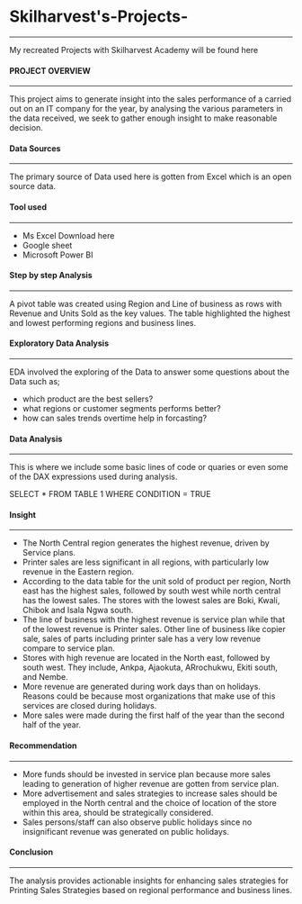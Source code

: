# Skilharvest's-Projects-
---
My recreated Projects with Skilharvest Academy will be found here

#### PROJECT OVERVIEW
---
This project aims to generate insight into the sales performance of a carried out on an IT company for the year, by analysing the various parameters in the data received, we seek to gather enough insight to make reasonable decision.

#### Data Sources
---
The primary source of Data used here is gotten from Excel which is an open source data.

#### Tool used
---
- Ms Excel Download here
- Google sheet
- Microsoft Power BI
  
#### Step by step Analysis
---
A pivot table was created using Region and Line of business as rows with Revenue and Units Sold as the key values.
The table highlighted the highest and lowest performing regions and business lines.

#### Exploratory Data Analysis
---
EDA involved the exploring of the Data to answer some questions about the Data such as;
- which product are the best sellers?
- what regions or customer segments performs better?
- how can sales trends overtime help in forcasting?

#### Data Analysis
---
This is where we include some basic lines of code or quaries or even some of the DAX expressions used during analysis.

SELECT * FROM TABLE 1
WHERE CONDITION = TRUE

#### Insight
---
- The North Central region generates the highest revenue, driven by Service plans.
- Printer sales are less significant in all regions, with particularly low revenue in the Eastern region.
- According to the data table for the unit sold of product per region, North east has the highest sales, followed by south west while north central has the lowest sales. The stores with the lowest sales are Boki, Kwali, Chibok and Isala Ngwa south.
- The line of business with the highest revenue is service plan while that of the lowest revenue is Printer sales. Other line of business like copier sale, sales of parts including printer sale has a very low revenue compare to service plan.
- Stores with high revenue are located in the North east, followed by south west. They include, Ankpa, Ajaokuta, ARrochukwu, Ekiti south, and Nembe.
- More revenue are generated during work days than on holidays. Reasons could be because most organizations that make use of this services are closed during holidays.
- More sales were made during the first half of the year than the second half of the year.

#### Recommendation
---
- More funds should be invested in service plan because more sales leading to generation of higher revenue are gotten from service plan.
- More advertisement and sales strategies to increase sales should be employed in the North central and the choice of location of the store within this area, should be strategically considered.
- Sales persons/staff can also observe public holidays since no insignificant revenue was generated on public holidays.

#### Conclusion
---
The analysis provides actionable insights for enhancing sales strategies for Printing Sales Strategies based on regional performance and business lines.

